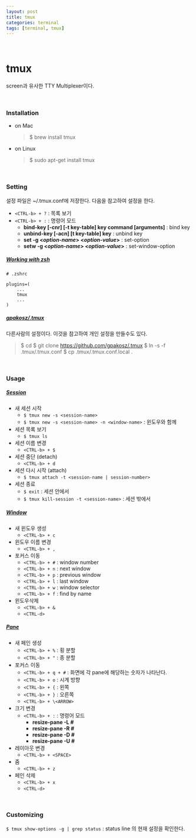 ```yaml
---
layout: post
title: tmux
categories: terminal
tags: [terminal, tmux]
---
```


&nbsp;

# tmux

screen과 유사한  TTY Multiplexer이다.

&nbsp;

### Installation

- on Mac
  > $ brew install tmux

- on Linux
  > $ sudo apt-get install tmux

&nbsp;

### Setting

설정 파일은 ~/.tmux.conf에 저장한다. 다음을 참고하여 설정을 한다.

- `<CTRL-b> + ?` : 목록 보기
- `<CTRL-b> + :` : 명령어 모드
  - **bind-key [-cnr] \[-t key-table] key command [arguments]** : bind key
  - **unbind-key [-acn] \[t key-table] key** : unbind key
  - **set -g \<*option-name*> \<*option-value*>** : set-option
  - **setw -g \<*option-name*> \<*option-value*>** : set-window-option

##### <u>Working with zsh</u>

```shell
# .zshrc

plugins=(
	...
	tmux
	...
)
```

##### <u>gpakosz/.tmux</u>

다른사람의 설정이다. 이것을 참고하여 개인 설정을 만들수도 있다.

> $ cd
> $ git clone https://github.com/gpakosz/.tmux
> $ ln -s -f .tmux/.tmux.conf
> $ cp .tmux/.tmux.conf.local .

&nbsp;

### Usage

##### <u>Session</u>

- 새 세션 시작
  - `$ tmux new -s <session-name>`
  - `$ tmux new -s <session-name> -n <window-name>` : 윈도우와 함께
- 세션 목록 보기
  - `$ tmux ls`
- 세션 이름 변경
  - `<CTRL-b> + $`
- 세션 중단 (detach)
  - `<CTRL-b> + d`
- 세션 다시 시작 (attach)
  - `$ tmux attach -t <session-name | session-number>`
- 세션 종료
  - `$ exit` : 세션 안에서
  - `$ tmux kill-session -t <session-name>` : 세션 밖에서

##### <u>Window</u>

- 새 윈도우 생성
  - `<CTRL-b> + c`
- 윈도우 이름 변경
  - `<CTRL-b> + ,`
- 포커스 이동
  - `<CTRL-b> + #` : window number
  - `<CTRL-b> + n` : next window
  - `<CTRL-b> + p` : previous window
  - `<CTRL-b> + l` : last window
  - `<CTRL-b> + w` : window selector
  - `<CTRL-b> + f` : find by name
- 윈도우삭제
  - `<CTRL-b> + &`
  - `<CTRL-d>`

##### <u>Pane</u>

- 새 페인 생성
  - `<CTRL-b> + %` : 횡 분할
  - `<CTRL-b> + "` : 종 분할
- 포커스 이동
  - `<CTRL-b> + q + #` : 화면에 각 pane에 해당하는 숫자가 나타난다.
  - `<CTRL-b> + o` : 시계 방향
  - `<CTRL-b> + {` : 왼쪽
  - `<CTRL-b> + }` : 오른쪽
  - `<CTRL-b> + \<ARROW>`
- 크기 변경
  - `<CTRL-b> + :` : 명령어 모드
    - **resize-pane -L #**
    - **resize-pane -R #**
    - **resize-pane -D #**
    - **resize-pane -U #**
- 레이아웃 변경
  - `<CTRL-b> + <SPACE>`
- 줌
  - `<CTRL-b> + z`
- 페인 삭제
  - `<CTRL-b> + x`
  - `<CTRL-d>`


&nbsp;

### Customizing

`$ tmux show-options -g | grep status` : status line 의 현재 설정을 확인한다.